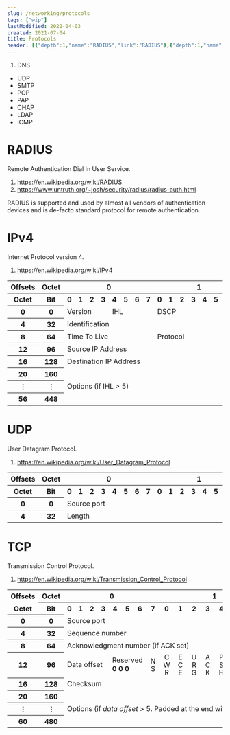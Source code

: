 ```yaml
---
slug: /networking/protocols
tags: ["wip"]
lastModified: 2022-04-03
created: 2021-07-04
title: Protocols
header: [{"depth":1,"name":"RADIUS","link":"RADIUS"},{"depth":1,"name":"IPv4","link":"IPv4"},{"depth":1,"name":"UDP","link":"UDP"},{"depth":1,"name":"TCP","link":"TCP"}]
---
```


1. DNS
- UDP
- SMTP
- POP
- PAP
- CHAP
- LDAP
- ICMP

# RADIUS
Remote Authentication Dial In User Service.

1. https://en.wikipedia.org/wiki/RADIUS
2. https://www.untruth.org/~josh/security/radius/radius-auth.html

RADIUS is supported and used by almost all vendors of authentication devices and is de-facto standard protocol for remote authentication.

# IPv4
Internet Protocol version 4.

1. https://en.wikipedia.org/wiki/IPv4

<table class="no-padding">
<tbody><tr>
<th>Offsets
</th>
<th>Octet
</th>
<th colspan="8">0
</th>
<th colspan="8">1
</th>
<th colspan="8">2
</th>
<th colspan="8">3
</th></tr>
<tr>
<th>Octet
</th>
<th>Bit
</th>
<th style="width:2.6%;">0
</th>
<th style="width:2.6%;">1
</th>
<th style="width:2.6%;">2
</th>
<th style="width:2.6%;">3
</th>
<th style="width:2.6%;">4
</th>
<th style="width:2.6%;">5
</th>
<th style="width:2.6%;">6
</th>
<th style="width:2.6%;">7
</th>
<th style="width:2.6%;">0
</th>
<th style="width:2.6%;">1
</th>
<th style="width:2.6%;">2
</th>
<th style="width:2.6%;">3
</th>
<th style="width:2.6%;">4
</th>
<th style="width:2.6%;">5
</th>
<th style="width:2.6%;">6
</th>
<th style="width:2.6%;">7
</th>
<th style="width:2.6%;">0
</th>
<th style="width:2.6%;">1
</th>
<th style="width:2.6%;">2
</th>
<th style="width:2.6%;">3
</th>
<th style="width:2.6%;">4
</th>
<th style="width:2.6%;">5
</th>
<th style="width:2.6%;">6
</th>
<th style="width:2.6%;">7
</th>
<th style="width:2.6%;">0
</th>
<th style="width:2.6%;">1
</th>
<th style="width:2.6%;">2
</th>
<th style="width:2.6%;">3
</th>
<th style="width:2.6%;">4
</th>
<th style="width:2.6%;">5
</th>
<th style="width:2.6%;">6
</th>
<th style="width:2.6%;">7
</th></tr>
<tr>
<th>0
</th>
<th>0
</th>
<td colspan="4">Version
</td>
<td colspan="4">IHL
</td>
<td colspan="6">DSCP
</td>
<td colspan="2">ECN
</td>
<td colspan="16">Total Length
</td></tr>
<tr>
<th>4
</th>
<th>32
</th>
<td colspan="16">Identification
</td>
<td colspan="3">Flags
</td>
<td colspan="13">Fragment Offset
</td></tr>
<tr>
<th>8
</th>
<th>64
</th>
<td colspan="8">Time To Live
</td>
<td colspan="8">Protocol
</td>
<td colspan="16">Header Checksum
</td></tr>
<tr>
<th>12
</th>
<th>96
</th>
<td colspan="32">Source IP Address
</td></tr>
<tr>
<th>16
</th>
<th>128
</th>
<td colspan="32">Destination IP Address
</td></tr>
<tr>
<th>20
</th>
<th>160
</th>
<td colspan="32" rowspan="3">Options (if IHL &gt; 5)
</td></tr>
<tr>
<th>⋮
</th>
<th>⋮
</th></tr>
<tr>
<th>56
</th>
<th>448
</th></tr></tbody></table>

# UDP
User Datagram Protocol.

1. https://en.wikipedia.org/wiki/User_Datagram_Protocol

<table class="no-padding">
<tbody><tr>
<th>Offsets
</th>
<th>Octet </th>
<th colspan="8">0
</th>
<th colspan="8">1
</th>
<th colspan="8">2
</th>
<th colspan="8">3
</th></tr>
<tr>
<th>Octet </th>
<th>Bit</th>
<th>0</th>
<th>1</th>
<th>2</th>
<th>3</th>
<th>4</th>
<th>5</th>
<th>6</th>
<th>7</th>
<th>0</th>
<th>1</th>
<th>2</span></th>
<th>3</span></th>
<th>4</span></th>
<th>5</span></th>
<th>6</span></th>
<th>7</span></th>
<th>0</span></th>
<th>1</span></th>
<th>2</span></th>
<th>3</span></th>
<th>4</span></th>
<th>5</span></th>
<th>6</span></th>
<th>7</span></th>
<th>0</span></th>
<th>1</span></th>
<th>2</span></th>
<th>3</span></th>
<th>4</span></th>
<th>5</span></th>
<th>6</span></th>
<th>7</span>
</th></tr>
<tr>
<th>0
</th>
<th>0
</th>
<td colspan="16" >Source port</td>
<td colspan="16">Destination port
</td></tr>
<tr>
<th>4
</th>
<th>32 </th>
<td colspan="16">Length</td>
<td colspan="16">Checksum
</td></tr></tbody></table>

# TCP
Transmission Control Protocol.

1. https://en.wikipedia.org/wiki/Transmission_Control_Protocol

<table class="no-padding">
  <tbody>
    <tr>
      <th>Offsets</th>
      <th>Octet</th>
      <th colspan="8">0</th>
      <th colspan="8">1</th>
      <th colspan="8">2</th>
      <th colspan="8">3</th>
    </tr>
    <tr>
      <th style="border-top: none">Octet</th>
      <th>Bit</th>
      <th>0</th>
      <th>1</th>
      <th>2</th>
      <th>3</th>
      <th>4</th>
      <th>5</th>
      <th>6</th>
      <th>7</th>
      <th>0</th>
      <th>1</th>
      <th>2</th>
      <th>3</th>
      <th>4</th>
      <th>5</th>
      <th>6</th>
      <th>7</th>
      <th>0</th>
      <th>1</th>
      <th>2</th>
      <th>3</th>
      <th>4</th>
      <th>5</th>
      <th>6</th>
      <th>7</th>
      <th>0</th>
      <th>1</th>
      <th>2</th>
      <th>3</th>
      <th>4</th>
      <th>5</th>
      <th>6</th>
      <th>7</th>
    </tr>
    <tr>
      <th>0</th>
      <th>0</th>
      <td colspan="16">Source port</td>
      <td colspan="16">Destination port</td>
    </tr>
    <tr>
      <th>4</th>
      <th>32</th>
      <td colspan="32">Sequence number</td>
    </tr>
    <tr>
      <th>8</th>
      <th>64</th>
      <td colspan="32">Acknowledgment number (if ACK set)</td>
    </tr>
    <tr>
      <th>12</th>
      <th>96</th>
      <td colspan="4">Data offset</td>
      <td colspan="3">Reserved<br /><b>0 0 0</b></td>
      <td>
        <div
          style="
            writing-mode: vertical-lr;
            text-orientation: upright;
            letter-spacing: -0.12em;
            line-height: 1em;
            width: 1em;
          "
        >
          NS
        </div>
      </td>
      <td>
        <div
          style="
            writing-mode: vertical-lr;
            text-orientation: upright;
            letter-spacing: -0.12em;
            line-height: 1em;
            width: 1em;
          "
        >
          CWR
        </div>
      </td>
      <td>
        <div
          style="
            writing-mode: vertical-lr;
            text-orientation: upright;
            letter-spacing: -0.12em;
            line-height: 1em;
            width: 1em;
          "
        >
          ECE
        </div>
      </td>
      <td>
        <div
          style="
            writing-mode: vertical-lr;
            text-orientation: upright;
            letter-spacing: -0.12em;
            line-height: 1em;
            width: 1em;
          "
        >
          URG
        </div>
      </td>
      <td>
        <div
          style="
            writing-mode: vertical-lr;
            text-orientation: upright;
            letter-spacing: -0.12em;
            line-height: 1em;
            width: 1em;
          "
        >
          ACK
        </div>
      </td>
      <td>
        <div
          style="
            writing-mode: vertical-lr;
            text-orientation: upright;
            letter-spacing: -0.12em;
            line-height: 1em;
            width: 1em;
          "
        >
          PSH
        </div>
      </td>
      <td>
        <div
          style="
            writing-mode: vertical-lr;
            text-orientation: upright;
            letter-spacing: -0.12em;
            line-height: 1em;
            width: 1em;
          "
        >
          RST
        </div>
      </td>
      <td>
        <div
          style="
            writing-mode: vertical-lr;
            text-orientation: upright;
            letter-spacing: -0.12em;
            line-height: 1em;
            width: 1em;
          "
        >
          SYN
        </div>
      </td>
      <td>
        <div
          style="
            writing-mode: vertical-lr;
            text-orientation: upright;
            letter-spacing: -0.12em;
            line-height: 1em;
            width: 1em;
          "
        >
          FIN
        </div>
      </td>
      <td colspan="16">Window Size</td>
    </tr>
    <tr>
      <th>16</th>
      <th>128</th>
      <td colspan="16">Checksum</td>
      <td colspan="16">Urgent pointer (if URG set)</td>
    </tr>
    <tr>
      <th>20<br /></th>
      <th>160<br /></th>
      <td colspan="32" rowspan="3">
        Options (if <i>data offset</i> &gt; 5. Padded at the end with "0" bits
        if necessary.)<br />
      </td>
    </tr>
    <tr>
      <th>⋮</th>
      <th>⋮</th>
    </tr>
    <tr>
      <th>60</th>
      <th>480</th>
    </tr>
  </tbody>
</table>
